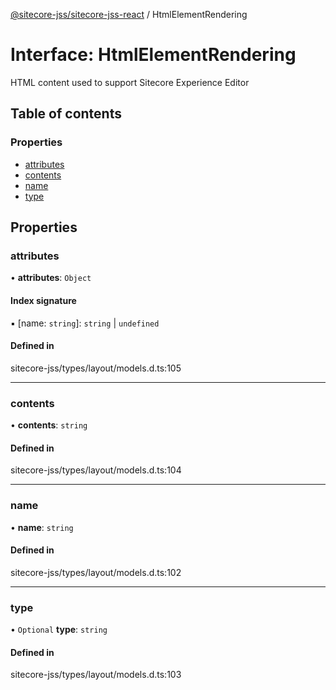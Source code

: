 [@sitecore-jss/sitecore-jss-react](../README.md) / HtmlElementRendering

# Interface: HtmlElementRendering

HTML content used to support Sitecore Experience Editor

## Table of contents

### Properties

- [attributes](HtmlElementRendering.md#attributes)
- [contents](HtmlElementRendering.md#contents)
- [name](HtmlElementRendering.md#name)
- [type](HtmlElementRendering.md#type)

## Properties

### attributes

• **attributes**: `Object`

#### Index signature

▪ [name: `string`]: `string` \| `undefined`

#### Defined in

sitecore-jss/types/layout/models.d.ts:105

___

### contents

• **contents**: `string`

#### Defined in

sitecore-jss/types/layout/models.d.ts:104

___

### name

• **name**: `string`

#### Defined in

sitecore-jss/types/layout/models.d.ts:102

___

### type

• `Optional` **type**: `string`

#### Defined in

sitecore-jss/types/layout/models.d.ts:103

